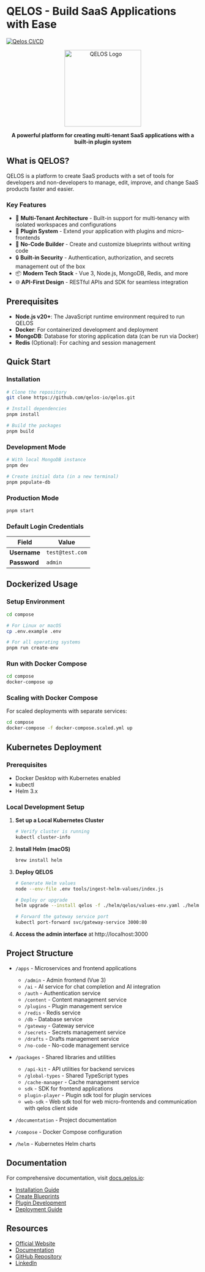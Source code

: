 # QELOS - Build SaaS Applications with Ease

[![Qelos CI/CD](https://github.com/qelos-io/qelos/actions/workflows/main.yml/badge.svg)](https://github.com/qelos-io/qelos/actions/workflows/main.yml)

<div align="center">
  <a href="https://qelos.io" target="_blank">
    <img src="https://docs.qelos.io/qelos.svg" alt="QELOS Logo" width="200">
  </a>
  <p><strong>A powerful platform for creating multi-tenant SaaS applications with a built-in plugin system</strong></p>
</div>

## What is QELOS?

QELOS is a platform to create SaaS products with a set of tools for developers and non-developers to manage, edit, improve, and change SaaS products faster and easier.

### Key Features

- 🚀 **Multi-Tenant Architecture** - Built-in support for multi-tenancy with isolated workspaces and configurations
- 🔌 **Plugin System** - Extend your application with plugins and micro-frontends
- 🎨 **No-Code Builder** - Create and customize blueprints without writing code
- 🔒 **Built-in Security** - Authentication, authorization, and secrets management out of the box
- 📦 **Modern Tech Stack** - Vue 3, Node.js, MongoDB, Redis, and more
- 🌐 **API-First Design** - RESTful APIs and SDK for seamless integration

## Prerequisites

- **Node.js v20+**: The JavaScript runtime environment required to run QELOS
- **Docker**: For containerized development and deployment
- **MongoDB**: Database for storing application data (can be run via Docker)
- **Redis** (Optional): For caching and session management

## Quick Start

### Installation

```bash
# Clone the repository
git clone https://github.com/qelos-io/qelos.git

# Install dependencies
pnpm install

# Build the packages
pnpm build
```

### Development Mode

```bash
# With local MongoDB instance
pnpm dev

# Create initial data (in a new terminal)
pnpm populate-db
```

### Production Mode

```bash
pnpm start
```

### Default Login Credentials

| **Field**    | **Value**       |
| ------------ | --------------- |
| **Username** | `test@test.com` |
| **Password** | `admin`         |

## Dockerized Usage

### Setup Environment

```bash
cd compose

# For Linux or macOS
cp .env.example .env

# For all operating systems
pnpm run create-env
```

### Run with Docker Compose

```bash
cd compose
docker-compose up
```

### Scaling with Docker Compose

For scaled deployments with separate services:

```bash
cd compose
docker-compose -f docker-compose.scaled.yml up
```

## Kubernetes Deployment

### Prerequisites
- Docker Desktop with Kubernetes enabled
- kubectl
- Helm 3.x

### Local Development Setup

1. **Set up a Local Kubernetes Cluster**
   ```bash
   # Verify cluster is running
   kubectl cluster-info
   ```

2. **Install Helm (macOS)**
   ```bash
   brew install helm
   ```

3. **Deploy QELOS**
   ```bash
   # Generate Helm values
   node --env-file .env tools/ingest-helm-values/index.js
   
   # Deploy or upgrade
   helm upgrade --install qelos -f ./helm/qelos/values-env.yaml ./helm/qelos
   
   # Forward the gateway service port
   kubectl port-forward svc/gateway-service 3000:80
   ```

4. **Access the admin interface** at http://localhost:3000

## Project Structure

- `/apps` - Microservices and frontend applications
  - `/admin` - Admin frontend (Vue 3)
  - `/ai` - AI service for chat completion and AI integration
  - `/auth` - Authentication service
  - `/content` - Content management service
  - `/plugins` - Plugin management service
  - `/redis` - Redis service
  - `/db` - Database service
  - `/gateway` - Gateway service
  - `/secrets` - Secrets management service
  - `/drafts` - Drafts management service
  - `/no-code` - No-code management service
  
- `/packages` - Shared libraries and utilities
  - `/api-kit` - API utilities for backend services
  - `/global-types` - Shared TypeScript types
  - `/cache-manager` - Cache management service
  - `sdk` - SDK for frontend applications
  - `plugin-player` - Plugin sdk tool for plugin services
  - `web-sdk` - Web sdk tool for web micro-frontends and communication with qelos client side
- `/documentation` - Project documentation
- `/compose` - Docker Compose configuration
- `/helm` - Kubernetes Helm charts

## Documentation

For comprehensive documentation, visit [docs.qelos.io](https://docs.qelos.io):

- [Installation Guide](https://docs.qelos.io/getting-started/installation.html)
- [Create Blueprints](https://docs.qelos.io/getting-started/create-blueprints.html)
- [Plugin Development](https://docs.qelos.io/getting-started/create-your-first-plugin.html)
- [Deployment Guide](https://docs.qelos.io/getting-started/deployment.html)

## Resources

- [Official Website](https://qelos.io)
- [Documentation](https://docs.qelos.io)
- [GitHub Repository](https://github.com/qelos-io/qelos)
- [LinkedIn](https://www.linkedin.com/company/qelos/about/)
